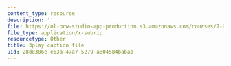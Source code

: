 ```yaml
---
content_type: resource
description: ''
file: https://ol-ocw-studio-app-production.s3.amazonaws.com/courses/7-05-general-biochemistry-spring-2020/28d8306ee63a47a75279a804584babab_Z2ScgFh81Dc.srt
file_type: application/x-subrip
resourcetype: Other
title: 3play caption file
uid: 28d8306e-e63a-47a7-5279-a804584babab
---
```

